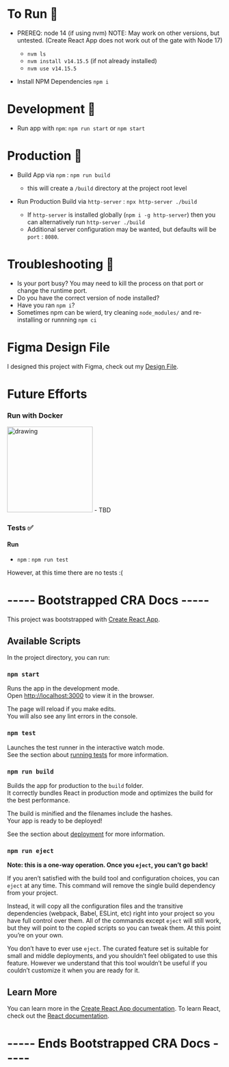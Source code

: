 # To Run 👟
- PREREQ: node 14 (if using nvm) 
    NOTE: May work on other versions, but untested.
    (Create React App does not work out of the gate with Node 17)
    - `nvm ls`
    - `nvm install v14.15.5` (if not already installed)
    - `nvm use v14.15.5`

- Install NPM Dependencies `npm i`


# Development 🚧

- Run app with `npm`: `npm run start` or `npm start`

# Production 🚀

- Build App via `npm` : `npm run build`
    - this will create a `/build` directory at the project root level

- Run Production Build via `http-server`  : `npx http-server ./build`
    - If `http-server` is installed globally (`npm i -g http-server`) then you can alternatively run `http-server ./build`
    - Additional server configuration may be wanted, but defaults will be `port` : `8080`.

# Troubleshooting 👾
 - Is your port busy? You may need to kill the process on that port or change the runtime port.
 - Do you have the correct version of node installed?
 - Have you ran `npm i`?
 - Sometimes npm can be wierd, try cleaning `node_modules/` and re-installing or runnning `npm ci`

# Figma Design File 

I designed this project with Figma, check out my [Design File](https://www.figma.com/file/cztD8Js3ZPMEwi2QVEe9z8/Hub-Search?node-id=0%3A1).

# Future Efforts
### Run with Docker 

<img src="https://user-images.githubusercontent.com/29557802/139472944-02c486a3-4a78-4c13-8cfe-7c48c4fb65e0.png" alt="drawing" width="200"/>
- TBD

### Tests ✅
#### Run 
 - `npm` : `npm run test`

However, at this time there are no tests :(




# ----- Bootstrapped CRA Docs -----

This project was bootstrapped with [Create React App](https://github.com/facebook/create-react-app).

## Available Scripts

In the project directory, you can run:

### `npm start`

Runs the app in the development mode.\
Open [http://localhost:3000](http://localhost:3000) to view it in the browser.

The page will reload if you make edits.\
You will also see any lint errors in the console.

### `npm test`

Launches the test runner in the interactive watch mode.\
See the section about [running tests](https://facebook.github.io/create-react-app/docs/running-tests) for more information.

### `npm run build`

Builds the app for production to the `build` folder.\
It correctly bundles React in production mode and optimizes the build for the best performance.

The build is minified and the filenames include the hashes.\
Your app is ready to be deployed!

See the section about [deployment](https://facebook.github.io/create-react-app/docs/deployment) for more information.

### `npm run eject`

**Note: this is a one-way operation. Once you `eject`, you can’t go back!**

If you aren’t satisfied with the build tool and configuration choices, you can `eject` at any time. This command will remove the single build dependency from your project.

Instead, it will copy all the configuration files and the transitive dependencies (webpack, Babel, ESLint, etc) right into your project so you have full control over them. All of the commands except `eject` will still work, but they will point to the copied scripts so you can tweak them. At this point you’re on your own.

You don’t have to ever use `eject`. The curated feature set is suitable for small and middle deployments, and you shouldn’t feel obligated to use this feature. However we understand that this tool wouldn’t be useful if you couldn’t customize it when you are ready for it.

## Learn More

You can learn more in the [Create React App documentation](https://facebook.github.io/create-react-app/docs/getting-started).
To learn React, check out the [React documentation](https://reactjs.org/).

# ----- Ends Bootstrapped CRA Docs -----
